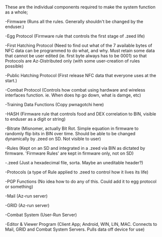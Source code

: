 These are the individual components required to make the system function as a whole;

-Firmware (Runs all the rules. Generally shouldn't be changed by the enduser.)

-Egg Protocol (Firmware rule that controls the first stage of .zeed life)

-First Hatching Protocol (Need to find out what of the 7 available bytes of NFC data can be programmed to do what, and why. Must retain some data that cannot be user edited (ie. first byte always has to be 0001) so that Protocols are Az-Distributed only (with some user-creation of rules possible)

-Public Hatching Protocol (First release NFC data that everyone uses at the start.)

-Combat Protocol (Controls how combat using hardware and wireless interfaces function. ie. When does hp go down, what is damge, etc)

-Training Data Functions (Copy pwnagotchi here)

-HASH (Firmware rule that controls food and DEX correlation to BIN, visible to enduser as a digit or string)

-Bitrate (Misnomer, actually Bit Rot. Simple equation in firmware to randomly flip bits in BIN over time. Should be able to be changed dynamically by .zeed on SD. Not visible to user)

-Rules (Kept on an SD and integrated in a .zeed via BIN as dictated by firmware. 'Firmware Rules' are kept in firmware only, not on SD)

-.zeed (Just a hexadecimal file, sorta. Maybe an uneditable header?)

-Protocols (a type of Rule applied to .zeed to control how it lives its life)

-PGP Functions (No idea how to do any of this. Could add it to egg protocol or something)

-Mail (Az-run server)

-GRID (Az-run server)

-Combat System (User-Run Server)

-Editor & Viewer Program (Client App; Android, WIN, LIN, MAC. Connects to Mail, GRID and Combat System Servers. Pulls data off device for use)

